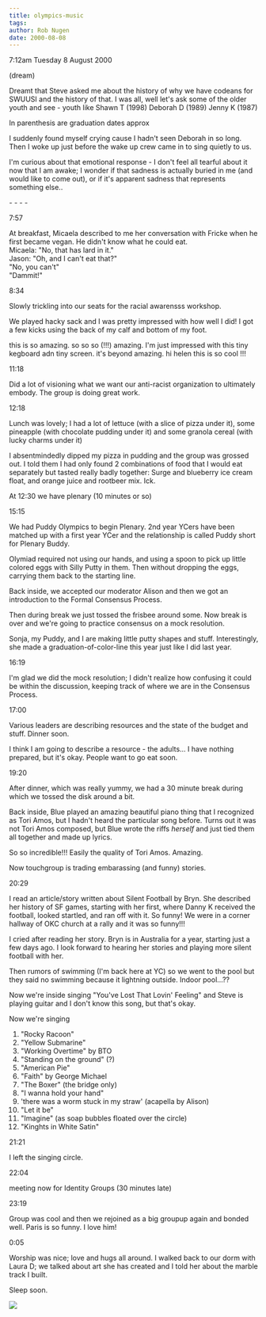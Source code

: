 ```yaml
---
title: olympics-music
tags: 
author: Rob Nugen
date: 2000-08-08
---
```


<p class=date>7:12am Tuesday 8 August 2000

<p class=note>(dream)

<p class=dream>Dreamt that Steve asked me about the history of why we have
codeans for SWUUSI and the history of that. I was all, well let's ask some
of the older youth and see - youth like Shawn T (1998)  Deborah  D (1989)
Jenny K (1987)

<p>In parenthesis are graduation dates approx

<p class=dream>I suddenly found myself crying cause I hadn't seen Deborah in
so long.  Then I woke up just before the wake up crew came in to sing
quietly to us.

<p>I'm  curious about that emotional response - I don't feel all tearful
about it now that I am awake; I wonder if that sadness is actually buried in
me (and would like to come out), or if it's apparent sadness that represents
something else..

<p>- - - -

<p class=date>7:57

<p>At breakfast, Micaela described to me her conversation with Fricke when
he first became vegan.  He didn't know what he could eat.
<br>Micaela: "No, that has lard in it."
<br>Jason: "Oh, and I can't eat that?"
<br>"No, you can't"
<br>"Dammit!"

<p class=date>8:34

<p>Slowly trickling into our seats for the racial awarensss workshop.

<p>We played hacky sack and I was pretty impressed with how well I did!  I
got a few kicks using the back of my calf and bottom of my foot.

<p class=message>this is so amazing. so so so (!!!) amazing.  I'm just
impressed with this tiny kegboard adn tiny screen.  it's beyond amazing.  hi
helen this is so cool !!!

<p class=date>11:18

<p>Did a lot of visioning what we want our anti-racist organization to
ultimately embody.   The group is doing great work.

<p class=date>12:18

<p>Lunch was lovely; I had a lot of lettuce (with a slice of pizza under
it), some pineapple (with chocolate pudding under it) and some granola
cereal (with lucky charms under it)

<p>I absentmindedly dipped my pizza in pudding and the group was grossed
out.  I told them I had only found 2 combinations of food that I would eat
separately but tasted really badly together:  Surge and blueberry ice cream
float, and orange juice and rootbeer mix.  Ick.

<p>At 12:30 we have plenary (10 minutes or so)

<p class=date>15:15

<p>We had Puddy Olympics to begin Plenary.  2nd year YCers have been matched
up with a first year YCer and the relationship is called Puddy short for
Plenary Buddy.

<p>Olymiad required not using our hands, and using a spoon to pick up little
colored eggs with Silly Putty in them.  Then without dropping the eggs,
carrying them back to the starting line.

<p>Back inside, we accepted our moderator Alison and then we got an
introduction to the Formal Consensus Process.

<p>Then during break we just tossed the frisbee around some.   Now break is
over and we're going to practice consensus on a mock resolution.

<p>Sonja, my Puddy, and I are making little putty shapes and stuff.
Interestingly, she made a graduation-of-color-line this year just like I did
last year.

<p class=date>16:19

<p>I'm glad we did the mock resolution; I didn't realize how confusing it
could be within the discussion, keeping track of where we are in the
Consensus Process.

<p class=date>17:00

<p>Various leaders are describing resources and the state of the budget and
stuff.   Dinner soon.

<p>I think I am going to describe a resource - the adults... I have nothing
prepared, but it's okay.  People want to go eat soon.

<p class=date>19:20

<p>After dinner, which was really yummy, we had a 30 minute break during
which we tossed the disk around a bit.

<p>Back inside, Blue played an amazing beautiful piano thing that I
recognized as Tori Amos, but I hadn't heard the particular song before.
Turns out it was not Tori Amos composed, but Blue wrote the riffs
<em>herself</em> and just tied them all together and made up lyrics.

<p>So so incredible!!!  Easily the quality of Tori Amos.  Amazing.

<p>Now touchgroup is trading embarassing (and funny) stories.

<p class=date>20:29

<p>I read an article/story written about Silent Football by Bryn.  She
described her history of SF games, starting with her first, where Danny K
received  the football, looked startled, and ran off with it.  So funny!  We
were in a corner hallway of OKC church at a rally and it was so funny!!!

<p>I cried after reading her story.  Bryn is in Australia for a year,
starting just a few days ago.  I look forward to hearing her stories and
playing more silent football with her.

<p>Then rumors of swimming (I'm back here at YC) so we went to the pool but
they said no swimming because it lightning outside.  Indoor pool...??

<p>Now we're inside singing "You've Lost That Lovin' Feeling" and Steve is
playing guitar and I don't know this song, but that's okay.

<p>Now we're singing

<p><ol>
<li>"Rocky Racoon"
<li>"Yellow Submarine"
<li>"Working Overtime" by BTO
<li>"Standing on the ground" (?)
<li>"American Pie"
<li> "Faith"  by George Michael
<li>"The Boxer" (the bridge only)
<li>"I wanna hold your hand"
<li>'there was a worm stuck in my straw'  (acapella by Alison)
<li>"Let it be"
<li>"Imagine"  (as soap bubbles floated over the circle)
<li>"Kinghts in White Satin"
</ol>

<p class=date>21:21

<p>I left the singing circle.

<p class=date>22:04

<p>meeting now for Identity Groups (30 minutes late)

<p class=date>23:19

<p>Group was cool and then we rejoined as a big groupup again and bonded
well.  Paris is so funny.  I love him!

<p class=date>0:05

<p>Worship was nice; love and hugs all around.  I walked back to our dorm
with Laura D; we talked about art she has created and I told her about the
marble track I built.

<p>Sleep soon.

<p><img src="/images/rob/wL-ROB.gif">


